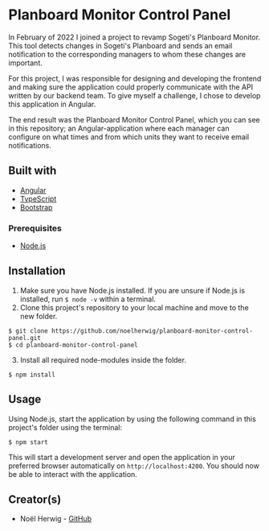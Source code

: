 # Planboard Monitor Control Panel
In February of 2022 I joined a project to revamp Sogeti's Planboard Monitor. This tool detects changes in Sogeti's Planboard and sends an email notification to the corresponding managers to whom these changes are important.

For this project, I was responsible for designing and developing the frontend and making sure the application could properly communicate with the API written by our backend team. To give myself a challenge, I chose to develop this application in Angular.

The end result was the Planboard Monitor Control Panel, which you can see in this repository; an Angular-application where each manager can configure on what times and from which units they want to receive email notifications.

## Built with
- [Angular](https://angular.io/)
- [TypeScript](https://www.typescriptlang.org/)
- [Bootstrap](https://getbootstrap.com/)

### Prerequisites

- [Node.js](https://nodejs.org/en/)

## Installation
1. Make sure you have Node.js installed. If you are unsure if Node.js is installed, run ```$ node -v``` within a terminal.
2. Clone this project's repository to your local machine and move to the new folder.
```
$ git clone https://github.com/noelherwig/planboard-monitor-control-panel.git
$ cd planboard-monitor-control-panel
```
3. Install all required node-modules inside the folder.
```
$ npm install
```

## Usage
Using Node.js, start the application by using the following command in this project's folder using the terminal:
```
$ npm start
```
This will start a development server and open the application in your preferred browser automatically on `http://localhost:4200`. You should now be able to interact with the application.

## Creator(s)
- Noël Herwig - [GitHub](https://github.com/noelherwig)